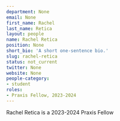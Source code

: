 ```yaml
---
department: None
email: None
first_name: Rachel
last_name: Retica
layout: people
name: Rachel Retica
position: None
short_bio: 'A short one-sentence bio.'
slug: rachel-retica
status: not_current
twitter: None
website: None
people-category:
- student
roles:
- Praxis Fellow, 2023-2024
---
```

Rachel Retica is a 2023-2024 Praxis Fellow

